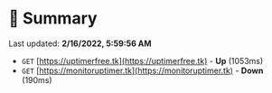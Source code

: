 # 📖 Summary
Last updated: **2/16/2022, 5:59:56 AM**

- `GET` [https://uptimerfree.tk](https://uptimerfree.tk) - **Up** (1053ms)
- `GET` [https://monitoruptimer.tk](https://monitoruptimer.tk) - **Down** (190ms)
